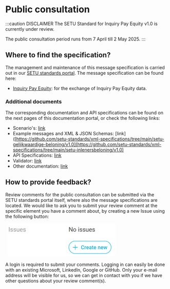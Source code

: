 # Public consultation

:::caution DISCLAIMER
The SETU Standard for Inquiry Pay Equity v1.0 is currently under review.

The public consultation period runs from 7 April till 2 May 2025.
:::

## Where to find the specification?

The management and maintenance of this message specification is carried out in our [SETU standards portal](https://setu.semantic-treehouse.nl/). The message specification can be found here:

- [Inquiry Pay Equity](https://setu.semantic-treehouse.nl/message-model-tree/Message_39959e0f-7327-4eb8-900c-ed33b0089b0f?panes=element_tree:Message_39959e0f-7327-4eb8-900c-ed33b0089b0f:dqdk37:primary): for the exchange of Inquiry Pay Equity data.

### Additional documents

The corresponding documentation and API specifications can be found on the next pages of this documentation portal, or check the following links:

- Scenario's: [link](https://standard.setu.nl/docs/inlenersbeloning/scenarios)
- Example messages and XML & JSON Schemas: [link]([https://github.com/setu-standards/xml-specifications/tree/main/setu-gelijkwaardige-beloning/v1.0](https://github.com/setu-standards/xml-specifications/tree/main/setu-inlenersbeloning/v1.0)
- API Specifications: [link](https://standard.setu.nl/docs/api/oas-gelijkwaardige-beloning)
- Validator: [link](https://setu.semantic-treehouse.nl/validator/SyntaxBinding_7468e93a-fd12-433b-8c05-0c52f4048cec)
- Other documentation: [link](https://standard.setu.nl/docs/inlenersbeloning/)

## How to provide feedback?

Review comments for the public consultation can be submitted via the SETU standards portal itself, where also the message specifications are located. We would like to ask you to submit your review comment at the specific element you have a comment about, by creating a new Issue using the following button:

![](../../static/img/issues.png)

A login is required to submit your comments. Logging in can easily be done with an existing Microsoft, LinkedIn, Google or GitHub. Only your e-mail address will be visible for us, so we can get in contact with you if we have other questions about your review comment(s).
